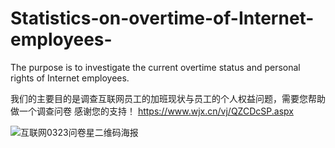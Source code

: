 # Statistics-on-overtime-of-Internet-employees-
The purpose is to investigate the current overtime status and personal rights of Internet employees. 

我们的主要目的是调查互联网员工的加班现状与员工的个人权益问题，需要您帮助做一个调查问卷
感谢您的支持！
https://www.wjx.cn/vj/QZCDcSP.aspx

![互联网0323问卷星二维码海报](https://user-images.githubusercontent.com/83113873/159827153-c0730880-53c9-44a0-bf18-455d8527fddc.png)
